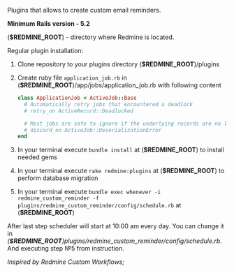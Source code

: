 Plugins that allows to create custom email reminders.

**Minimum Rails version - 5.2**


(**$REDMINE_ROOT**) - directory where Redmine is located.

Regular plugin installation:
1) Clone repository to your plugins directory (**$REDMINE_ROOT**)/plugins
2) Create ruby file ```application_job.rb``` in (**$REDMINE_ROOT**)/app/jobs/application_job.rb with following content

    ```ruby
    class ApplicationJob < ActiveJob::Base
      # Automatically retry jobs that encountered a deadlock
      # retry_on ActiveRecord::Deadlocked
    
      # Most jobs are safe to ignore if the underlying records are no longer available
      # discard_on ActiveJob::DeserializationError
    end
    ```

3) In your terminal execute ```bundle install``` at (**$REDMINE_ROOT**) to install needed gems
4) In your terminal execute ```rake redmine:plugins``` at (**$REDMINE_ROOT**) to perform database migration
5) In your terminal execute ```bundle exec whenever -i redmine_custom_reminder -f plugins/redmine_custom_reminder/config/schedule.rb``` at (**$REDMINE_ROOT**)

After last step scheduler will start at 10:00 am every day. You can change it in *(**$REDMINE_ROOT**)plugins/redmine_custom_reminder/config/schedule.rb*. And executing step №5 from instruction.


_Inspired by Redmine Custom Workflows;_
